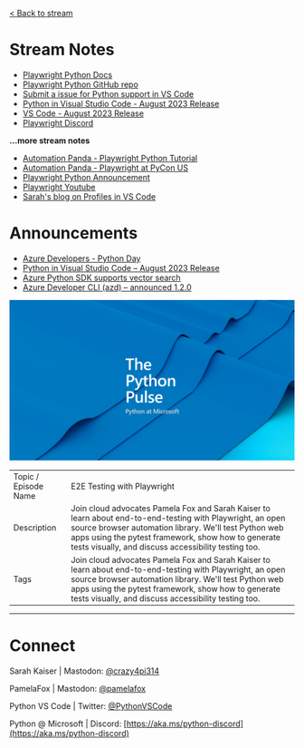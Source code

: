 [< Back to stream](https://aka.ms/python-pulse-live)

# Stream Notes
- [Playwright Python Docs](https://playwright.dev/python/docs/intro)
- [Playwright Python GitHub repo](https://github.com/microsoft/playwright-python)
- [Submit a issue for Python support in VS Code](https://aka.ms/pvsc-bug)
- [Python in Visual Studio Code - August 2023 Release](https://devblogs.microsoft.com/python/python-in-visual-studio-code-august-2023-release/)
- [VS Code - August 2023 Release](https://code.visualstudio.com/updates/v1_71)
- [Playwright Discord](https://discord.com/invite/playwright-807756831384403968)

**...more stream notes**
- [Automation Panda - Playwright Python Tutorial](https://github.com/AutomationPanda/playwright-python-tutorial)
- [Automation Panda - Playwright at PyCon US ](https://www.youtube.com/watch?v=5Wykd5OWSDQ)
- [Playwright Python Announcement](https://devblogs.microsoft.com/python/announcing-playwright-for-python-reliable-end-to-end-testing-for-the-web/)
- [Playwright Youtube](https://www.youtube.com/@Playwrightdev)
- [Sarah's blog on Profiles in VS Code](https://aka.ms/custom-vscode-profiles)

# Announcements

- [Azure Developers - Python Day](https://learn.microsoft.com/events/learn-events/azuredevelopers-pythonday/)
- [Python in Visual Studio Code – August 2023 Release](https://devblogs.microsoft.com/python/python-in-visual-studio-code-august-2023-release/)
- [Azure Python SDK supports vector search](https://techcommunity.microsoft.com/t5/azure-ai-services-blog/announcing-vector-search-in-azure-cognitive-search-public/ba-p/3872868)
- [Azure Developer CLI (azd) – announced 1.2.0](https://devblogs.microsoft.com/azure-sdk/azure-developer-cli-azd-august-2023-release/)

![The Python Pulse Getting the Most out of Python with VS Code and Azure](python_pulse_008_github_extensions_banner.png)

| | |
|----|----|
| Topic / Episode Name | E2E Testing with Playwright |
| Description |Join cloud advocates Pamela Fox and Sarah Kaiser to learn about end-to-end-testing with Playwright, an open source browser automation library. We'll test Python web apps using the pytest framework, show how to generate tests visually, and discuss accessibility testing too.|
| Tags | Join cloud advocates Pamela Fox and Sarah Kaiser to learn about end-to-end-testing with Playwright, an open source browser automation library. We'll test Python web apps using the pytest framework, show how to generate tests visually, and discuss accessibility testing too. |

---
# Connect

Sarah Kaiser | Mastodon: [@crazy4pi314](https://mathstodon.xyz/@crazy4pi314)

PamelaFox | Mastodon: [@pamelafox](https://fosstodon.org/@pamelafox)

Python VS Code | Twitter: [@PythonVSCode](https://twitter.com/PythonVSCode)

Python @ Microsoft | Discord: [https://aka.ms/python-discord](https://aka.ms/python-discord)
